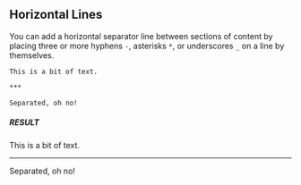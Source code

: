 ## Horizontal Lines

You can add a horizontal separator line between sections of content by placing three or more hyphens `-`, asterisks `*`, or underscores `_` on a line by themselves.

```
This is a bit of text.

***

Separated, oh no!
```

<h5 class="text-muted">RESULT</h5>

This is a bit of text.

***

Separated, oh no!
